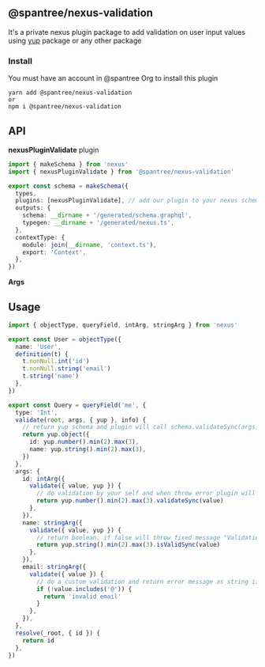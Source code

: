## @spantree/nexus-validation

It's a private nexus plugin package to add validation on user input values using [yup](https://github.com/jquense/yup) package or any other package

### Install

You must have an account in @spantree Org to install this plugin

```shell
yarn add @spantree/nexus-validation
or
npm i @spantree/nexus-validation
```

## API

**nexusPluginValidate** plugin

```ts
import { makeSchema } from 'nexus'
import { nexusPluginValidate } from '@spantree/nexus-validation'

export const schema = makeSchema({
  types,
  plugins: [nexusPluginValidate], // add our plugin to your nexus schema config here
  outputs: {
    schema: __dirname + '/generated/schema.graphql',
    typegen: __dirname + '/generated/nexus.ts',
  },
  contextType: {
    module: join(__dirname, 'context.ts'),
    export: 'Context',
  },
})
```

**Args**

## Usage

```ts
import { objectType, queryField, intArg, stringArg } from 'nexus'

export const User = objectType({
  name: 'User',
  definition(t) {
    t.nonNull.int('id')
    t.nonNull.string('email')
    t.string('name')
  },
})

export const Query = queryField('me', {
  type: 'Int',
  validate(root, args, { yup }, info) {
    // return yup schema and plugin will call schema.validateSync(args)
    return yup.object({
      id: yup.number().min(2).max(3),
      name: yup.string().min(2).max(3),
    })
  },
  args: {
    id: intArg({
      validate({ value, yup }) {
        // do validation by your self and when throw error plugin will catch it
        return yup.number().min(2).max(3).validateSync(value)
      },
    }),
    name: stringArg({
      validate({ value, yup }) {
        // return boolean. if false will throw fixed message "Validation failed on this argument"
        return yup.string().min(2).max(3).isValidSync(value)
      },
    }),
    email: stringArg({
      validate({ value }) {
        // do a custom validation and return error message as string if failure. and do not return anything if success
        if (!value.includes('@')) {
          return 'invalid email'
        }
      },
    }),
  },
  resolve(_root, { id }) {
    return id
  },
})
```
